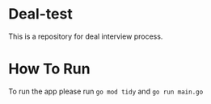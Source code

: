 # Deal-test
This is a repository for deal interview process.

# How To Run
To run the app please run `go mod tidy` and `go run main.go`
